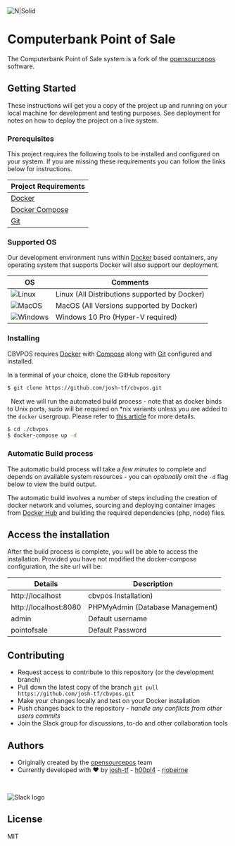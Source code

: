 


![N|Solid](https://cbv.josh.tf/wp-content/uploads/2018/03/banner.png)

# Computerbank Point of Sale
The Computerbank Point of Sale system is a fork of the [opensourcepos](https://www.opensourcepos.org/) software.

## Getting Started

These instructions will get you a copy of the project up and running on your local machine for development and testing purposes. See deployment for notes on how to deploy the project on a live system.

### Prerequisites

This project requires the following tools to be installed and configured on your system. If you are missing these requirements you can follow the links below for instructions.

| Project Requirements |
| ------ |
| [Docker](https://www.docker.com/get-started) |
| [Docker Compose](https://docs.docker.com/compose/install/) |
| [Git](https://git-scm.com/downloads) |


### Supported OS

Our development environment runs within [Docker](https://www.docker.com/get-started) based containers, any operating system that supports Docker will also support our deployment.

| OS | Comments|
|---|-----------------------------------------------|
| ![Linux](https://i.imgur.com/gq76Rxa.png) | Linux (All Distributions supported by Docker) |
| ![MacOS](https://i.imgur.com/NWpdcBy.png) | MacOS (All Versions supported by Docker)      |
| ![Windows](https://i.imgur.com/P5Aciyp.png) | Windows 10 Pro (Hyper-V required)             |

### Installing

CBVPOS requires [Docker](https://www.docker.com/) with [Compose](https://docs.docker.com/compose/install/) along with [Git](https://git-scm.com/downloads) configured and installed.

In a terminal of your choice, clone the GitHub repository
```sh
$ git clone https://github.com/josh-tf/cbvpos.git
```
 &nbsp;
Next we will run the automated build process - note that as docker binds to Unix ports, sudo will be required on *nix variants unless you are added to the `docker` usergroup. Please refer to [this article](https://docs.docker.com/install/linux/linux-postinstall/) for more details.

```sh
$ cd ./cbvpos
$ docker-compose up -d
```


### Automatic Build process
The automatic build process will take a *few minutes* to complete and depends on available system resources - you can *optionally* omit the `-d` flag below to view the build output.

The automatic build involves a number of steps including the creation of docker network and volumes, sourcing and deploying container images from [Docker Hub](https://hub.docker.com/r/joshtf/) and building the required dependencies (php, node) files.
<br>

## Access the installation

After the build process is complete, you will be able to access the installation. Provided you have not modified the docker-compose configuration, the site url will be:

| Details | Description |
|---|-----------------------------------------------|
| http://localhost | cbvpos Installation) |
| http://localhost:8080 | PHPMyAdmin (Database Management) |
| admin | Default username |
|  pointofsale | Default Password |

## Contributing

 - Request access to contribute to this repository (or the development branch)
 - Pull down the latest copy of the branch `git pull https://github.com/josh-tf/cbvpos.git`
 - Make your changes locally and test on your Docker installation
 - Push changes back to the repository - *handle any conflicts from other users commits*
 - Join the Slack group for discussions, to-do and other collaboration tools


## Authors

 - Originally created by the [opensourcepos](https://www.opensourcepos.org/) team
 - Currently developed with ❤️ by [josh-tf](https://github.com/josh-tf) - [h00pl4](https://github.com/h00pl4) - [rjobeirne](https://github.com/rjobeirne)

<br>

![Slack logo](https://i.imgur.com/2KXM4Ab.png)

License
----

MIT